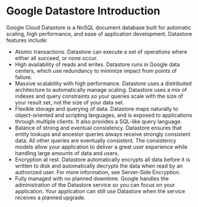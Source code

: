 # Google Datastore Introduction

Google Cloud Datastore is a NoSQL document database built for automatic scaling, high performance, and ease of application development. Datastore features include:

* Atomic transactions. Datastore can execute a set of operations where either all succeed, or none occur.
* High availability of reads and writes. Datastore runs in Google data centers, which use redundancy to minimize impact from points of failure.
* Massive scalability with high performance. Datastore uses a distributed architecture to automatically manage scaling. Datastore uses a mix of indexes and query constraints so your queries scale with the size of your result set, not the size of your data set.
* Flexible storage and querying of data. Datastore maps naturally to object-oriented and scripting languages, and is exposed to applications through multiple clients. It also provides a SQL-like query language.
* Balance of strong and eventual consistency. Datastore ensures that entity lookups and ancestor queries always receive strongly consistent data. All other queries are eventually consistent. The consistency models allow your application to deliver a great user experience while handling large amounts of data and users.
* Encryption at rest. Datastore automatically encrypts all data before it is written to disk and automatically decrypts the data when read by an authorized user. For more information, see Server-Side Encryption.
* Fully managed with no planned downtime. Google handles the administration of the Datastore service so you can focus on your application. Your application can still use Datastore when the service receives a planned upgrade.

